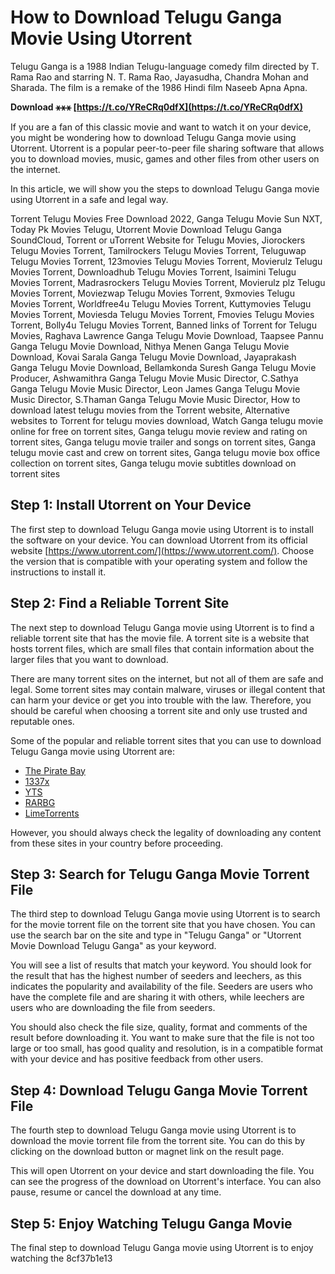 # How to Download Telugu Ganga Movie Using Utorrent
 
Telugu Ganga is a 1988 Indian Telugu-language comedy film directed by T. Rama Rao and starring N. T. Rama Rao, Jayasudha, Chandra Mohan and Sharada. The film is a remake of the 1986 Hindi film Naseeb Apna Apna.
 
**Download ⚹⚹⚹ [https://t.co/YReCRq0dfX](https://t.co/YReCRq0dfX)**


 
If you are a fan of this classic movie and want to watch it on your device, you might be wondering how to download Telugu Ganga movie using Utorrent. Utorrent is a popular peer-to-peer file sharing software that allows you to download movies, music, games and other files from other users on the internet.
 
In this article, we will show you the steps to download Telugu Ganga movie using Utorrent in a safe and legal way.
 
Torrent Telugu Movies Free Download 2022,  Ganga Telugu Movie Sun NXT,  Today Pk Movies Telugu,  Utorrent Movie Download Telugu Ganga SoundCloud,  Torrent or uTorrent Website for Telugu Movies,  Jiorockers Telugu Movies Torrent,  Tamilrockers Telugu Movies Torrent,  Teluguwap Telugu Movies Torrent,  123movies Telugu Movies Torrent,  Movierulz Telugu Movies Torrent,  Downloadhub Telugu Movies Torrent,  Isaimini Telugu Movies Torrent,  Madrasrockers Telugu Movies Torrent,  Movierulz plz Telugu Movies Torrent,  Moviezwap Telugu Movies Torrent,  9xmovies Telugu Movies Torrent,  Worldfree4u Telugu Movies Torrent,  Kuttymovies Telugu Movies Torrent,  Moviesda Telugu Movies Torrent,  Fmovies Telugu Movies Torrent,  Bolly4u Telugu Movies Torrent,  Banned links of Torrent for Telugu Movies,  Raghava Lawrence Ganga Telugu Movie Download,  Taapsee Pannu Ganga Telugu Movie Download,  Nithya Menen Ganga Telugu Movie Download,  Kovai Sarala Ganga Telugu Movie Download,  Jayaprakash Ganga Telugu Movie Download,  Bellamkonda Suresh Ganga Telugu Movie Producer,  Ashwamithra Ganga Telugu Movie Music Director,  C.Sathya Ganga Telugu Movie Music Director,  Leon James Ganga Telugu Movie Music Director,  S.Thaman Ganga Telugu Movie Music Director,  How to download latest telugu movies from the Torrent website,  Alternative websites to Torrent for telugu movies download,  Watch Ganga telugu movie online for free on torrent sites,  Ganga telugu movie review and rating on torrent sites,  Ganga telugu movie trailer and songs on torrent sites,  Ganga telugu movie cast and crew on torrent sites,  Ganga telugu movie box office collection on torrent sites,  Ganga telugu movie subtitles download on torrent sites
 
## Step 1: Install Utorrent on Your Device
 
The first step to download Telugu Ganga movie using Utorrent is to install the software on your device. You can download Utorrent from its official website [https://www.utorrent.com/](https://www.utorrent.com/). Choose the version that is compatible with your operating system and follow the instructions to install it.
 
## Step 2: Find a Reliable Torrent Site
 
The next step to download Telugu Ganga movie using Utorrent is to find a reliable torrent site that has the movie file. A torrent site is a website that hosts torrent files, which are small files that contain information about the larger files that you want to download.
 
There are many torrent sites on the internet, but not all of them are safe and legal. Some torrent sites may contain malware, viruses or illegal content that can harm your device or get you into trouble with the law. Therefore, you should be careful when choosing a torrent site and only use trusted and reputable ones.
 
Some of the popular and reliable torrent sites that you can use to download Telugu Ganga movie using Utorrent are:
 
- [The Pirate Bay](https://thepiratebay.org/)
- [1337x](https://1337x.to/)
- [YTS](https://yts.mx/)
- [RARBG](https://rarbg.to/)
- [LimeTorrents](https://www.limetorrents.info/)

However, you should always check the legality of downloading any content from these sites in your country before proceeding.
 
## Step 3: Search for Telugu Ganga Movie Torrent File
 
The third step to download Telugu Ganga movie using Utorrent is to search for the movie torrent file on the torrent site that you have chosen. You can use the search bar on the site and type in "Telugu Ganga" or "Utorrent Movie Download Telugu Ganga" as your keyword.
 
You will see a list of results that match your keyword. You should look for the result that has the highest number of seeders and leechers, as this indicates the popularity and availability of the file. Seeders are users who have the complete file and are sharing it with others, while leechers are users who are downloading the file from seeders.
 
You should also check the file size, quality, format and comments of the result before downloading it. You want to make sure that the file is not too large or too small, has good quality and resolution, is in a compatible format with your device and has positive feedback from other users.
 
## Step 4: Download Telugu Ganga Movie Torrent File
 
The fourth step to download Telugu Ganga movie using Utorrent is to download the movie torrent file from the torrent site. You can do this by clicking on the download button or magnet link on the result page.
 
This will open Utorrent on your device and start downloading the file. You can see the progress of the download on Utorrent's interface. You can also pause, resume or cancel the download at any time.
 
## Step 5: Enjoy Watching Telugu Ganga Movie
 
The final step to download Telugu Ganga movie using Utorrent is to enjoy watching the
 8cf37b1e13
 
